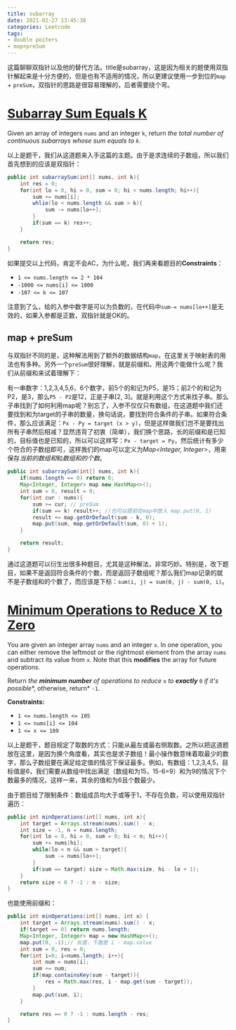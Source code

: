 ```yaml
---
title: subarray
date: 2021-02-27 13:45:38
categories: Leetcode
tags: 
- double poiters
- map+preSum
---
```


这篇聊聊双指针以及他的替代方法。title是subarray，这是因为相关的题使用双指针解起来是十分方便的，但是也有不适用的情况，所以更建议使用一步到位的`map` + `preSum`，双指针的思路是很容易理解的，后者需要绕个弯。

<!-- more -->

<!--toc-->

# [Subarray Sum Equals K](https://leetcode.com/problems/subarray-sum-equals-k/)

Given an array of integers `nums` and an integer `k`, return *the total number of continuous subarrays whose sum equals to `k`*.

以上是题干，我们从这道题来入手这篇的主题。由于是求连续的子数组，所以我们首先想到的应该是双指针：

```java
public int subarraySum(int[] nums, int k){
    int res = 0;
    for(int lo = 0, hi = 0, sum = 0; hi < nums.length; hi++){
        sum += nums[i];
        whlie(lo < nums.length && sum > k){
            sum -= nums[lo++];
        }
        if(sum == k) res++;
    }

    return res;
}
```

如果提交以上代码，肯定不会AC，为什么呢，我们再来看题目的**Constraints**：

- `1 <= nums.length <= 2 * 104`
- `-1000 <= nums[i] <= 1000`
- `-107 <= k <= 107`

注意到了么，给的入参中数字是可以为负数的，在代码中`sum-= nums[lo++]`是无效的，如果入参都是正数，双指针就是OK的。

## map + preSum

​        与双指针不同的是，这种解法用到了额外的数据结构`map`，在这里关于映射表的用法也有多种。另外一个`preSum`很好理解，就是前缀和。用这两个能做什么呢？我们从前缀和来试着理解下：

有一串数字：1,2,3,4,5,6，6个数字，前5个的和记为P5，是15；前2个的和记为P2，是3，那么`P5 - P2`是12，正是子串\[2, 3\]。就是利用这个方式来找子串。那么子串找到了如何利用map呢？别忘了，入参不仅仅只有数组，在这道题中我们还要找到和为target的子串的数量，换句话说，要找到符合条件的子串。如果符合条件，那么应该满足：`Px - Py = target (x > y)`，但是这样做我们岂不是要找出所有子串然后相减？显然违背了初衷（简单），我们换个思路，长的前缀和是已知的，目标值也是已知的，所以可以这样写：`Px - target = Py`，然后统计有多少个符合的子数组即可，这样我们的map可以定义为*Map\<Integer, Integer\>*，用来保存*当前的数组和*和*数组和的个数*。

```java
public int subarraySum(int[] nums, int k){
    if(nums.length == 0) return 0;
    Map<Integer, Integer> map new HashMap<>();
    int sum = 0, result = 0;
    for(int cur : nums){
        sum += cur; // preSum
        if(sum == k) result++; //也可以提前在map中放入 map.put(0, 1)
        result += map.getOrDefault(sum - k, 0);
        map.put(sum, map.getOrDefault(sum, 0) + 1);
    }

    return result;
}
```

通过这道题可以衍生出很多种题目，尤其是这种解法，非常巧妙。特别是，改下题目，如果不是返回符合条件的个数，而是返回子数组呢？那么我们map记录的就不是子数组和的个数了，而应该是下标：`sum(i, j) = sum(0, j) - sum(0, i)`。

# [Minimum Operations to Reduce X to Zero](https://leetcode.com/problems/minimum-operations-to-reduce-x-to-zero)

You are given an integer array `nums` and an integer `x`. In one operation, you can either remove the leftmost or the rightmost element from the array `nums` and subtract its value from `x`. Note that this **modifies** the array for future operations.

Return *the **minimum number** of operations to reduce* `x` *to **exactly*** `0` *if it's possible**, otherwise, return* `-1`.

**Constraints:**

- `1 <= nums.length <= 105`
- `1 <= nums[i] <= 104`
- `1 <= x <= 109`

​        以上是题干，题目规定了取数的方式：只能从最左或最右侧取数。之所以把这道题放在这里，是因为换个角度看，其实也是求子数组！最小操作数意味着取最少的数字，那么子数组要在满足给定值的情况下保证最多。例如，有数组：1,2,3,4,5，目标值是6，我们需要从数组中找出满足（数组和为15，15-6=9）和为9的情况下个数最多的情况，这样一来，其余的值和为6且个数最少。

由于题目给了限制条件：数组成员均大于或等于1，不存在负数，可以使用双指针遍历：

```java
public int minOperations(int[] nums, int x){
    int target = Arrays.stream(nums).sum() - x;
    int size = -1, n = nums.length;
    for(int lo = 0, hi = 0, sum = 0; hi < n; hi++){
        sum += nums[hi];
        while(lo < n && sum > target){
            sum -= nums[lo++];
        }
        if(sum == target) size = Math.max(size, hi - lo + 1);
    }
    return size < 0 ? -1 : n - size;
}
```

也能使用前缀和：

```java
public int minOperations(int[] nums, int x) {
    int target = Arrays.stream(nums).sum() - x;
    if(target == 0) return nums.length;
    Map<Integer, Integer> map = new HashMap<>();
    map.put(0, -1);// 长度，下面是 i - map.value
    int sum = 0, res = 0;
    for(int i=0; i<nums.length; i++){
        int num = nums[i];
        sum += num;
        if(map.containsKey(sum - target)){
            res = Math.max(res, i - map.get(sum - target));
        }
        map.put(sum, i);
    }

    return res == 0 ? -1 : nums.length - res;
}
```
